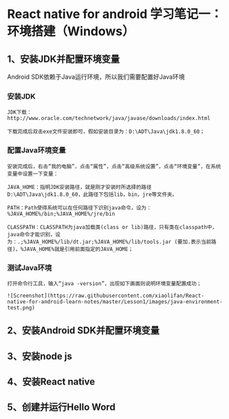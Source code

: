 # React native for android 学习笔记一：环境搭建（Windows）

## 1、安装JDK并配置环境变量

Android SDK依赖于Java运行环境，所以我们需要配置好Java环境

### 安装JDK

    JDK下载：http://www.oracle.com/technetwork/java/javase/downloads/index.html

    下载完成后双击exe文件安装即可，假如安装目录为：D:\ADT\Java\jdk1.8.0_60；

### 配置Java环境变量

    安装完成后，右击“我的电脑”，点击“属性”，点击“高级系统设置”，点击“环境变量”，在系统变量中设置一下变量：

    JAVA_HOME：指明JDK安装路径，就是刚才安装时所选择的路径D:\ADT\Java\jdk1.8.0_60，此路径下包括lib，bin，jre等文件夹。

    PATH：Path使得系统可以在任何路径下识别java命令，设为：%JAVA_HOME%/bin;%JAVA_HOME%/jre/bin

    CLASSPATH：CLASSPATH为java加载类(class or lib)路径，只有类在classpath中，java命令才能识别，设为：.;%JAVA_HOME%/lib/dt.jar;%JAVA_HOME%/lib/tools.jar (要加.表示当前路径)，%JAVA_HOME%就是引用前面指定的JAVA_HOME；

### 测试Java环境

    打开命令行工具，输入“java -version”，出现如下画面则说明环境变量配置成功；

    ![Screenshot](https://raw.githubusercontent.com/xiaolifan/React-native-for-android-learn-notes/master/Lesson1/images/java-environment-test.png)

## 2、安装Android SDK并配置环境变量

## 3、安装node js

## 4、安装React native

## 5、创建并运行Hello Word
